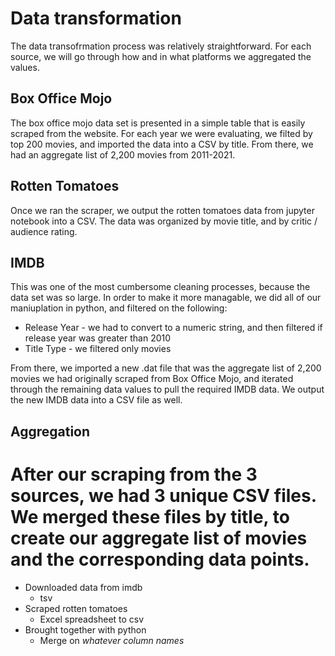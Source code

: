 # Data transformation

The data transofrmation process was relatively straightforward. For each source, we will go through how and in what platforms we aggregated the values.

## Box Office Mojo
The box office mojo data set is presented in a simple table that is easily scraped from the website. For each year we were evaluating, we filted by top 200 movies, and imported the data into a CSV by title. From there, we had an aggregate list of 2,200 movies from 2011-2021. 


## Rotten Tomatoes
Once we ran the scraper, we output the rotten tomatoes data from jupyter notebook into a CSV. The data was organized by movie title, and by critic / audience rating. 

## IMDB
This was one of the most cumbersome cleaning processes, because the data set was so large. In order to make it more managable, we did all of our maniuplation in python, and filtered on the following: 

* Release Year - we had to convert to a numeric string, and then filtered if release year was greater than 2010
* Title Type - we filtered only movies 

From there, we imported a new .dat file that was the aggregate list of 2,200 movies we had originally scraped from Box Office Mojo, and iterated through the remaining data values to pull the required IMDB data. We output the new IMDB data into a CSV file as well. 

## Aggregation
After our scraping from the 3 sources, we had 3 unique CSV files. We merged these files by title, to create our aggregate list of movies and the corresponding data points. 
=======
* Downloaded data from imdb
  * tsv
* Scraped rotten tomatoes
  * Excel spreadsheet to csv
* Brought together with python
  * Merge on *whatever column names*
